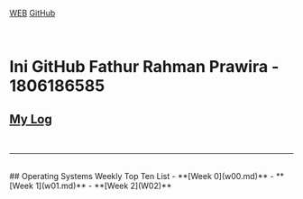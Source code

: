 [WEB](https://fathurrp.github.io/os202/)
[GitHub](https://github.com/fathurrp/os202/)

<br>

# Ini GitHub Fathur Rahman Prawira - 1806186585

## [My Log](TXT/mylog.txt)
<br>
<hr>
<br>
## Operating Systems Weekly Top Ten List
-   **[Week 0](w00.md)**
-   **[Week 1](w01.md)**
-   **[Week 2](W02)**


